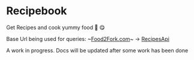 # Recipebook
Get Recipes and cook yummy food 🎊 😋

Base Url being used for queries: 
~[Food2Fork.com](http://food2fork.com)~ ->  [RecipesApi](http://recipesapi.herokuapp.com/)

A work in progress.
Docs will be updated after some work has been done
